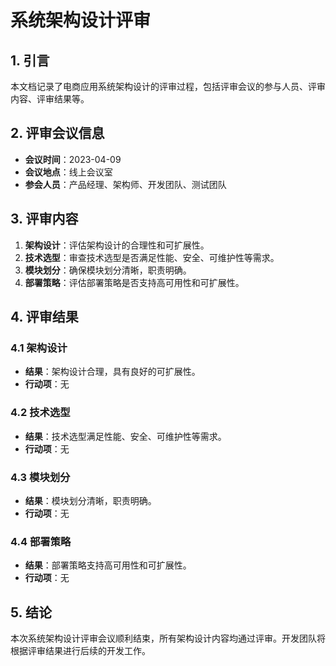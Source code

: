 # 系统架构设计评审

## 1. 引言

本文档记录了电商应用系统架构设计的评审过程，包括评审会议的参与人员、评审内容、评审结果等。

## 2. 评审会议信息

- **会议时间**：2023-04-09
- **会议地点**：线上会议室
- **参会人员**：产品经理、架构师、开发团队、测试团队

## 3. 评审内容

1. **架构设计**：评估架构设计的合理性和可扩展性。
2. **技术选型**：审查技术选型是否满足性能、安全、可维护性等需求。
3. **模块划分**：确保模块划分清晰，职责明确。
4. **部署策略**：评估部署策略是否支持高可用性和可扩展性。

## 4. 评审结果

### 4.1 架构设计

- **结果**：架构设计合理，具有良好的可扩展性。
- **行动项**：无

### 4.2 技术选型

- **结果**：技术选型满足性能、安全、可维护性等需求。
- **行动项**：无

### 4.3 模块划分

- **结果**：模块划分清晰，职责明确。
- **行动项**：无

### 4.4 部署策略

- **结果**：部署策略支持高可用性和可扩展性。
- **行动项**：无

## 5. 结论

本次系统架构设计评审会议顺利结束，所有架构设计内容均通过评审。开发团队将根据评审结果进行后续的开发工作。